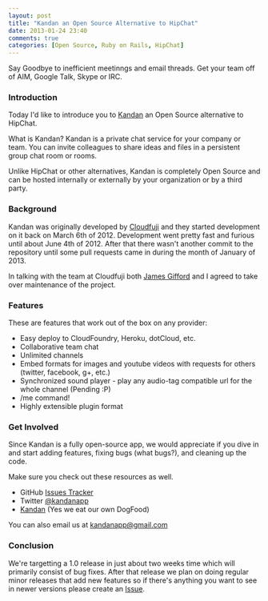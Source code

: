 ```yaml
---
layout: post
title: "Kandan an Open Source Alternative to HipChat"
date: 2013-01-24 23:40
comments: true
categories: [Open Source, Ruby on Rails, HipChat]
---
```


<div class="infobox">Say Goodbye to inefficient meetinngs and email threads. Get your team off of AIM, Google Talk, Skype or IRC.</div>

### Introduction
Today I'd like to introduce you to [Kandan](https://github.com/kandanapp/kandan) an Open Source alternative to HipChat.

What is Kandan? Kandan is a private chat service for your company or team. You can invite colleagues to share ideas and files in a persistent group chat room or rooms.

Unlike HipChat or other alternatives, Kandan is completely Open Source and can be hosted internally or externally by your organization or by a third party.
<!-- more -->
### Background
Kandan was originally developed by [Cloudfuji](http://cloudfuji.com/) and they started development on it back on March 6th of 2012. Development went pretty fast and furious until about June 4th of 2012. After that there wasn't another commit to the repository until some pull requests came in during the month of January of 2013.

In talking with the team at Cloudfuji both [James Gifford](http://jamesrgifford.com/) and I agreed to take over maintenance of the project.

### Features
These are features that work out of the box on any provider:

 * Easy deploy to CloudFoundry, Heroku, dotCloud, etc.
 * Collaborative team chat
 * Unlimited channels
 * Embed formats for images and youtube videos with requests for others (twitter, facebook, g+, etc.)
 * Synchronized sound player - play any audio-tag compatible url for the whole channel (Pending :P)
 * /me command!
 * Highly extensible plugin format

### Get Involved
Since Kandan is a fully open-source app, we would appreciate if you dive in and start adding features, fixing bugs (what bugs?), and cleaning up the code.

Make sure you check out these resources as well.

* GitHub [Issues Tracker](https://github.com/kandanapp/kandan/issues)
* Twitter [@kandanapp](https://twitter.com/kandanapp)
* [Kandan](http://kandanapp.herokuapp.com/) (Yes we eat our own DogFood)

You can also email us at kandanapp@gmail.com

### Conclusion
We're targetting a 1.0 release in just about two weeks time which will primarily consist of bug fixes. After that release we plan on doing regular minor releases that add new features so if there's anything you want to see in newer versions please create an [Issue](https://github.com/kandanapp/kandan/issues).
